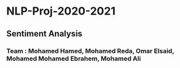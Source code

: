 # NLP-Proj-2020-2021
## Sentiment Analysis 
### Team : Mohamed Hamed, Mohamed Reda, Omar Elsaid, Mohamed Mohamed Ebrahem, Mohamed Ali

